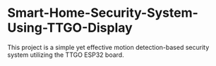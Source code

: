 # Smart-Home-Security-System-Using-TTGO-Display
This project is a simple yet effective motion detection-based security system utilizing the TTGO ESP32 board. 
